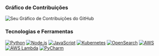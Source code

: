 ### Gráfico de Contribuições

![Seu Gráfico de Contribuições do GitHub](https://github.com/SEU_USERNAME.png?size=400)

### Tecnologias e Ferramentas

[![Python](https://img.shields.io/badge/Python-3776AB?style=for-the-badge&logo=python&logoColor=white)](https://www.python.org/)
[![Node.js](https://img.shields.io/badge/Node.js-339933?style=for-the-badge&logo=node.js&logoColor=white)](https://nodejs.org/)
[![JavaScript](https://img.shields.io/badge/JavaScript-F7DF1E?style=for-the-badge&logo=javascript&logoColor=black)](https://developer.mozilla.org/en-US/docs/Web/JavaScript)
[![Kubernetes](https://img.shields.io/badge/Kubernetes-326CE5?style=for-the-badge&logo=kubernetes&logoColor=white)](https://kubernetes.io/)
[![OpenSearch](https://img.shields.io/badge/OpenSearch-005C85?style=for-the-badge&logo=opensearch&logoColor=white)](https://opensearch.org/)
[![AWS](https://img.shields.io/badge/AWS-232F3E?style=for-the-badge&logo=amazon-aws&logoColor=white)](https://aws.amazon.com/)
[![AWS Lambda](https://img.shields.io/badge/AWS%20Lambda-FF9900?style=for-the-badge&logo=awslambda&logoColor=white)](https://aws.amazon.com/lambda/)
[![PyCharm](https://img.shields.io/badge/PyCharm-000000?style=for-the-badge&logo=pycharm&logoColor=white)](https://www.jetbrains.com/pycharm/)

